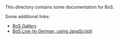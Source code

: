This directory contains some documentation for BoS. 

Some additional links:
* [BoS Gallery](https://hosting.iem.thm.de/user/euler/gallery2/index.php?inhalt=home "some screenshots from BoS projects")
* [BoS Live (in German, using JavaScript)](https://hosting.iem.thm.de/user/euler/gallery2/index.php?inhalt=live "first live version")
